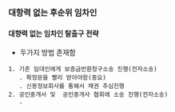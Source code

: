 ### 대항력 없는 후순위 임차인

#### 대향력 없는 임차인 탈출구 전략
* 두가지 방법 존재함
```
1. 기존 임대인에게 보증금반환청구소송 진행(전자소송)
   . 확정문을 빨리 받아야함(중요)
   . 신용정보회사를 통해서 채권 추심진행
2. 공인중개사 및  공인중개사 협회에 소송 진행(전자소송)
   . 


```
